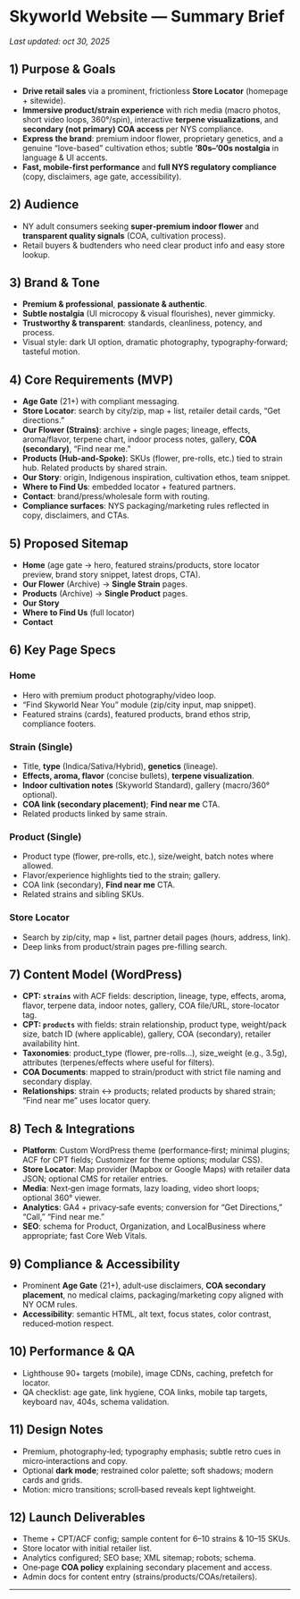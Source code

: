 # Skyworld Website — Summary Brief

_Last updated: oct 30, 2025_

## 1) Purpose & Goals
- **Drive retail sales** via a prominent, frictionless **Store Locator** (homepage + sitewide).
- **Immersive product/strain experience** with rich media (macro photos, short video loops, 360°/spin), interactive **terpene visualizations**, and **secondary (not primary) COA access** per NYS compliance.
- **Express the brand**: premium indoor flower, proprietary genetics, and a genuine “love-based” cultivation ethos; subtle **’80s–’00s nostalgia** in language & UI accents.
- **Fast, mobile-first performance** and **full NYS regulatory compliance** (copy, disclaimers, age gate, accessibility).

## 2) Audience
- NY adult consumers seeking **super‑premium indoor flower** and **transparent quality signals** (COA, cultivation process).
- Retail buyers & budtenders who need clear product info and easy store lookup.

## 3) Brand & Tone
- **Premium & professional**, **passionate & authentic**.
- **Subtle nostalgia** (UI microcopy & visual flourishes), never gimmicky.
- **Trustworthy & transparent**: standards, cleanliness, potency, and process.
- Visual style: dark UI option, dramatic photography, typography‑forward; tasteful motion.

## 4) Core Requirements (MVP)
- **Age Gate** (21+) with compliant messaging.
- **Store Locator**: search by city/zip, map + list, retailer detail cards, “Get directions.”
- **Our Flower (Strains)**: archive + single pages; lineage, effects, aroma/flavor, terpene chart, indoor process notes, gallery, **COA (secondary)**, “Find near me.”
- **Products (Hub‑and‑Spoke)**: SKUs (flower, pre-rolls, etc.) tied to strain hub. Related products by shared strain.
- **Our Story**: origin, Indigenous inspiration, cultivation ethos, team snippet.
- **Where to Find Us**: embedded locator + featured partners.
- **Contact**: brand/press/wholesale form with routing.
- **Compliance surfaces**: NYS packaging/marketing rules reflected in copy, disclaimers, and CTAs.

## 5) Proposed Sitemap
- **Home** (age gate → hero, featured strains/products, store locator preview, brand story snippet, latest drops, CTA).
- **Our Flower** (Archive) → **Single Strain** pages.
- **Products** (Archive) → **Single Product** pages.
- **Our Story**
- **Where to Find Us** (full locator)
- **Contact**

## 6) Key Page Specs
### Home
- Hero with premium product photography/video loop.
- “Find Skyworld Near You” module (zip/city input, map snippet).
- Featured strains (cards), featured products, brand ethos strip, compliance footers.

### Strain (Single)
- Title, **type** (Indica/Sativa/Hybrid), **genetics** (lineage).
- **Effects, aroma, flavor** (concise bullets), **terpene visualization**.
- **Indoor cultivation notes** (Skyworld Standard), gallery (macro/360° optional).
- **COA link (secondary placement)**; **Find near me** CTA.
- Related products linked by same strain.

### Product (Single)
- Product type (flower, pre‑rolls, etc.), size/weight, batch notes where allowed.
- Flavor/experience highlights tied to the strain; gallery.
- COA link (secondary), **Find near me** CTA.
- Related strains and sibling SKUs.

### Store Locator
- Search by zip/city, map + list, partner detail pages (hours, address, link).
- Deep links from product/strain pages pre-filling search.

## 7) Content Model (WordPress)
- **CPT: `strains`** with ACF fields: description, lineage, type, effects, aroma, flavor, terpene data, indoor notes, gallery, COA file/URL, store-locator tag.
- **CPT: `products`** with fields: strain relationship, product type, weight/pack size, batch ID (where applicable), gallery, COA (secondary), retailer availability hint.
- **Taxonomies**: product_type (flower, pre-rolls…), size_weight (e.g., 3.5g), attributes (terpenes/effects where useful for filters).
- **COA Documents**: mapped to strain/product with strict file naming and secondary display.
- **Relationships**: strain ↔ products; related products by shared strain; “Find near me” uses locator query.

## 8) Tech & Integrations
- **Platform**: Custom WordPress theme (performance‑first; minimal plugins; ACF for CPT fields; Customizer for theme options; modular CSS).
- **Store Locator**: Map provider (Mapbox or Google Maps) with retailer data JSON; optional CMS for retailer entries.
- **Media**: Next‑gen image formats, lazy loading, video short loops; optional 360° viewer.
- **Analytics**: GA4 + privacy‑safe events; conversion for “Get Directions,” “Call,” “Find near me.”
- **SEO**: schema for Product, Organization, and LocalBusiness where appropriate; fast Core Web Vitals.

## 9) Compliance & Accessibility
- Prominent **Age Gate** (21+), adult‑use disclaimers, **COA secondary placement**, no medical claims, packaging/marketing copy aligned with NY OCM rules.
- **Accessibility**: semantic HTML, alt text, focus states, color contrast, reduced‑motion respect.

## 10) Performance & QA
- Lighthouse 90+ targets (mobile), image CDNs, caching, prefetch for locator.
- QA checklist: age gate, link hygiene, COA links, mobile tap targets, keyboard nav, 404s, schema validation.

## 11) Design Notes
- Premium, photography‑led; typography emphasis; subtle retro cues in micro‑interactions and copy.
- Optional **dark mode**; restrained color palette; soft shadows; modern cards and grids.
- Motion: micro transitions; scroll‑based reveals kept lightweight.

## 12) Launch Deliverables
- Theme + CPT/ACF config; sample content for 6–10 strains & 10–15 SKUs.
- Store locator with initial retailer list.
- Analytics configured; SEO base; XML sitemap; robots; schema.
- One‑page **COA policy** explaining secondary placement and access.
- Admin docs for content entry (strains/products/COAs/retailers).

---
